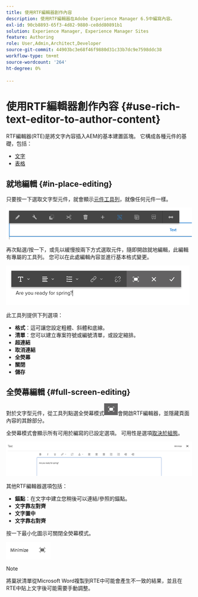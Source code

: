 ```yaml
---
title: 使用RTF編輯器創作內容
description: 使用RTF編輯器在Adobe Experience Manager 6.5中編寫內容。
exl-id: 90cb8893-65f3-4d82-9880-ce8dd80891b1
solution: Experience Manager, Experience Manager Sites
feature: Authoring
role: User,Admin,Architect,Developer
source-git-commit: 44903bc3e68f46f9880d31c33b7dc9e7598ddc38
workflow-type: tm+mt
source-wordcount: '264'
ht-degree: 0%

---
```


# 使用RTF編輯器創作內容 {#use-rich-text-editor-to-author-content}

RTF編輯器(RTE)是將文字內容插入AEM的基本建置區塊。 它構成各種元件的基礎，包括：

* [文字](https://experienceleague.adobe.com/en/docs/experience-manager-core-components/using/wcm-components/text)
* [表格](https://experienceleague.adobe.com/en/docs/experience-manager-core-components/using/wcm-components/text#table)

## 就地編輯 {#in-place-editing}

只要按一下選取文字型元件，就會顯示[元件工具列](/help/sites-authoring/editing-content.md#edit-configure-copy-cut-delete-paste)，就像任何元件一樣。

![screen_shot_2018-03-21at163054](assets/screen_shot_2018-03-21at163054.png)

再次點選/按一下，或先以緩慢按兩下方式選取元件，隨即開啟就地編輯，此編輯有專屬的工具列。 您可以在此處編輯內容並進行基本格式變更。

![screen_shot_2018-03-21at163214](assets/screen_shot_2018-03-21at163214.png)

此工具列提供下列選項：

* **格式**：這可讓您設定粗體、斜體和底線。
* **清單**：您可以建立專案符號或編號清單，或設定縮排。
* **超連結**
* **取消連結**
* **全熒幕**
* **關閉**
* **儲存**

## 全熒幕編輯 {#full-screen-editing}

對於文字型元件，從工具列點選全熒幕模式![全熒幕編輯模式](do-not-localize/screen_shot_2018-03-21at163236.png)會開啟RTF編輯器，並隱藏頁面內容的其餘部分。

全熒幕模式會顯示所有可用於編寫的已設定選項。 可用性是選項[取決於組態](/help/sites-administering/rich-text-editor.md)。

![screen_shot_2018-03-21at163248](assets/screen_shot_2018-03-21at163248.png)

其他RTF編輯器選項包括：

* **錨點**：在文字中建立您稍後可以連結/參照的錨點。
* **文字靠左對齊**
* **文字置中**
* **文字靠右對齊**

按一下最小化圖示可關閉全熒幕模式。

![screen_shot_2018-03-21at163323](assets/screen_shot_2018-03-21at163323.png)

>[!NOTE]
>
>將巢狀清單從Microsoft Word複製到RTE中可能會產生不一致的結果，並且在RTE中貼上文字後可能需要手動調整。
